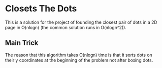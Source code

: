 # Closets The Dots
This is a solution for the project of founding the closest pair of dots in a 2D page in O(nlogn) (the common solution runs in O(nlogn^2)).
## Main Trick 
The reason that this algorithm takes O(nlogn) time is that it sorts dots on their y coordinates at the beginning of the problem not after boxing dots.
